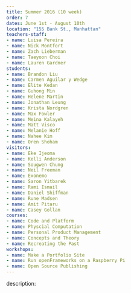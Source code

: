 ```yaml
---
title: Summer 2016 (10 week)
order: 7
dates: June 1st - August 10th
location: "155 Bank St., Manhattan"
teachers-staff:
- name: Luisa Pereira
- name: Nick Montfort
- name: Zach Lieberman
- name: Taeyoon Choi
- name: Lauren Gardner
students: 
- name: Brandon Liu
- name: Carmen Aguilar y Wedge
- name: Elite Kedan
- name: Guhong Min
- name: Helene Martin
- name: Jonathan Leung
- name: Krista Nordgren
- name: Max Fowler
- name: Meina Kalayeh
- name: Matt Visco
- name: Melanie Hoff
- name: Nahee Kim
- name: Oren Shoham
visitors:
- name: Eke Ijeoma
- name: Kelli Anderson
- name: Sougwen Chung
- name: Neil Freeman
- name: Exonemo
- name: Saron Yitbarek
- name: Rami Ismail
- name: Daniel Shiffman
- name: Rune Madsen
- name: Amit Pitaru 
- name: Casey Gollan
courses:
- name: Code and Platform 
- name: Physcial Computation 
- name: Personal Product Management 
- name: Concepts and Theory 
- name: Recreating the Past 
workshops:
- name: Make a Portfolio Site
- name: Run openFrameworks on a Raspberry Pi
- name: Open Source Publishing
---
```

description: 